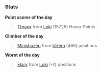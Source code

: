 

### Stats

**Point scorer of the day**
>[Thraxx](/#/character/Loki/487828) from [Loki](/#/ranking/Loki)  (15725) Honor Points


**Climber of the day**
>[Minishuzen](/#/character/Urtem/1492260) from [Urtem](/#/ranking/Urtem)  (466) positions


**Worst of the day**
>[Elary](/#/character/Loki/183006) from [Loki](/#/ranking/Loki)  (-2) positions


